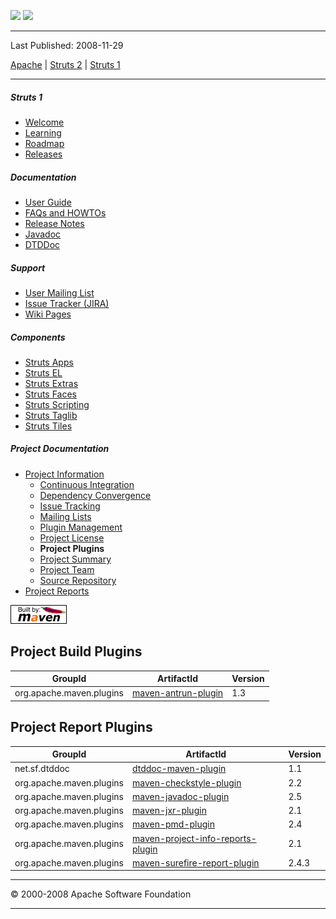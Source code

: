 <span id="bannerLeft">[![](http://www.apache.org/images/asf-logo.gif)](http://www.apache.org/)</span> <span id="bannerRight">[![](images/struts.gif)]()</span>

------------------------------------------------------------------------

Last Published: 2008-11-29

[Apache](http://www.apache.org/) | [Struts 2](2.x/) | [Struts 1](1.x/)

------------------------------------------------------------------------

##### Struts 1

-   [Welcome](index.html.md)
-   [Learning](learning.html.md)
-   [Roadmap](roadmap.html.md)
-   [Releases](downloads.html.md)

##### Documentation

-   [User Guide](userGuide/index.html.md)
-   [FAQs and HOWTOs](faqs/index.html.md)
-   [Release Notes](userGuide/release-notes.html.md)
-   [Javadoc](apidocs/index.html.md)
-   [DTDDoc](dtddoc/index.html.md)

##### Support

-   [User Mailing List](mail.html.md)
-   [Issue Tracker (JIRA)](http://issues.apache.org/struts/)
-   [Wiki Pages](http://wiki.apache.org/struts/)

##### Components

-   [Struts Apps](struts-apps/index.html.md)
-   [Struts EL](struts-el/index.html.md)
-   [Struts Extras](struts-extras/index.html.md)
-   [Struts Faces](struts-faces/index.html.md)
-   [Struts Scripting](struts-scripting/index.html.md)
-   [Struts Taglib](struts-taglib/index.html.md)
-   [Struts Tiles](struts-tiles/index.html.md)

##### Project Documentation

-   [Project Information](project-info.html.md)
    -   [Continuous Integration](integration.html.md)
    -   [Dependency Convergence](dependency-convergence.html.md)
    -   [Issue Tracking](issue-tracking.html.md)
    -   [Mailing Lists](mail-lists.html.md)
    -   [Plugin Management](plugin-management.html.md)
    -   [Project License](license.html.md)
    -   **Project Plugins**
    -   [Project Summary](project-summary.html.md)
    -   [Project Team](team-list.html.md)
    -   [Source Repository](source-repository.html.md)
-   [Project Reports](project-reports.html.md)

[![Built by Maven](./images/logos/maven-feather.png)](http://maven.apache.org/ "Built by Maven")

Project Build Plugins
---------------------

| GroupId                  | ArtifactId                                                                 | Version |
|--------------------------|----------------------------------------------------------------------------|---------|
| org.apache.maven.plugins | [maven-antrun-plugin](http://maven.apache.org/plugins/maven-antrun-plugin) | 1.3     |

Project Report Plugins
----------------------

| GroupId                  | ArtifactId                                                                                             | Version |
|--------------------------|--------------------------------------------------------------------------------------------------------|---------|
| net.sf.dtddoc            | [dtddoc-maven-plugin](http://dtddoc.sourceforge.net/maven2/)                                           | 1.1     |
| org.apache.maven.plugins | [maven-checkstyle-plugin](http://maven.apache.org/plugins/maven-checkstyle-plugin)                     | 2.2     |
| org.apache.maven.plugins | [maven-javadoc-plugin](http://maven.apache.org/plugins/maven-javadoc-plugin)                           | 2.5     |
| org.apache.maven.plugins | [maven-jxr-plugin](http://maven.apache.org/jxr/maven-jxr-plugin)                                       | 2.1     |
| org.apache.maven.plugins | [maven-pmd-plugin](http://maven.apache.org/plugins/maven-pmd-plugin)                                   | 2.4     |
| org.apache.maven.plugins | [maven-project-info-reports-plugin](http://maven.apache.org/plugins/maven-project-info-reports-plugin) | 2.1     |
| org.apache.maven.plugins | [maven-surefire-report-plugin](http://maven.apache.org/surefire/maven-surefire-report-plugin)          | 2.4.3   |

------------------------------------------------------------------------

© 2000-2008 Apache Software Foundation

------------------------------------------------------------------------


